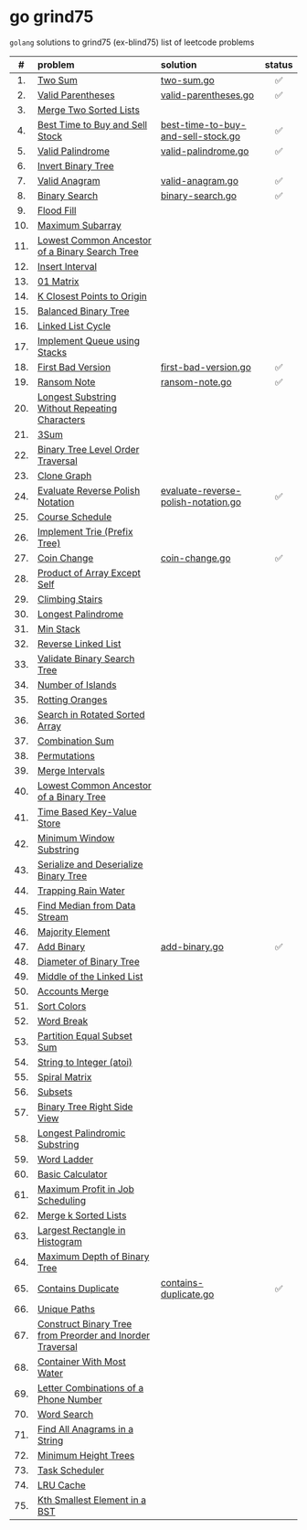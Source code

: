 # go grind75

`golang` solutions to grind75 (ex-blind75) list of leetcode problems

|  #  | problem                                                                                                                                              | solution                                                                                                                 | status |
| :-: | :--------------------------------------------------------------------------------------------------------------------------------------------------- | :----------------------------------------------------------------------------------------------------------------------- | :----: |
| 1.  | [Two Sum](https://leetcode.com/problems/two-sum/)                                                                                                    | [two-sum.go](https://github.com/shdq/go-grind75/blob/main/two-sum.go)                                                    |   ✅   |
| 2.  | [Valid Parentheses](https://leetcode.com/problems/valid-parentheses)                                                                                 | [valid-parentheses.go](https://github.com/shdq/go-grind75/blob/main/valid-parentheses.go)                                |   ✅   |
| 3.  | [Merge Two Sorted Lists](https://leetcode.com/problems/merge-two-sorted-lists)                                                                       |                                                                                                                          |        |
| 4.  | [Best Time to Buy and Sell Stock](https://leetcode.com/problems/best-time-to-buy-and-sell-stock)                                                     | [best-time-to-buy-and-sell-stock.go](https://github.com/shdq/go-grind75/blob/main/best-time-to-buy-and-sell-stock.go)    |   ✅   |
| 5.  | [Valid Palindrome](https://leetcode.com/problems/valid-palindrome)                                                                                   | [valid-palindrome.go](https://github.com/shdq/go-grind75/blob/main/valid-palindrome.go)                                  |   ✅   |
| 6.  | [Invert Binary Tree](https://leetcode.com/problems/invert-binary-tree)                                                                               |                                                                                                                          |        |
| 7.  | [Valid Anagram](https://leetcode.com/problems/valid-anagram)                                                                                         | [valid-anagram.go](https://github.com/shdq/go-grind75/blob/main/valid-anagram.go)                                        |   ✅   |
| 8.  | [Binary Search](https://leetcode.com/problems/binary-search)                                                                                         | [binary-search.go](https://github.com/shdq/go-grind75/blob/main/binary-search.go)                                        |   ✅   |
| 9.  | [Flood Fill](https://leetcode.com/problems/flood-fill)                                                                                               |                                                                                                                          |        |
| 10. | [Maximum Subarray](https://leetcode.com/problems/maximum-subarray)                                                                                   |                                                                                                                          |        |
| 11. | [Lowest Common Ancestor of a Binary Search Tree](https://leetcode.com/problems/lowest-common-ancestor-of-a-binary-search-tree)                       |                                                                                                                          |        |
| 12. | [Insert Interval](https://leetcode.com/problems/insert-interval)                                                                                     |                                                                                                                          |        |
| 13. | [01 Matrix](https://leetcode.com/problems/01-matrix)                                                                                                 |                                                                                                                          |        |
| 14. | [K Closest Points to Origin](https://leetcode.com/problems/k-closest-points-to-origin)                                                               |                                                                                                                          |        |
| 15. | [Balanced Binary Tree](https://leetcode.com/problems/balanced-binary-tree)                                                                           |                                                                                                                          |        |
| 16. | [Linked List Cycle](https://leetcode.com/problems/linked-list-cycle)                                                                                 |                                                                                                                          |        |
| 17. | [Implement Queue using Stacks](https://leetcode.com/problems/implement-queue-using-stacks)                                                           |                                                                                                                          |        |
| 18. | [First Bad Version](https://leetcode.com/problems/first-bad-version)                                                                                 | [first-bad-version.go](https://github.com/shdq/go-grind75/blob/main/first-bad-version.go)                                |   ✅   |
| 19. | [Ransom Note](https://leetcode.com/problems/ransom-note/)                                                                                            | [ransom-note.go](https://github.com/shdq/go-grind75/blob/main/ransom-note.go)                                            |   ✅   |
| 20. | [Longest Substring Without Repeating Characters](https://leetcode.com/problems/longest-substring-without-repeating-characters)                       |                                                                                                                          |        |
| 21. | [3Sum](https://leetcode.com/problems/3sum)                                                                                                           |                                                                                                                          |        |
| 22. | [Binary Tree Level Order Traversal](https://leetcode.com/problems/binary-tree-level-order-traversal)                                                 |                                                                                                                          |        |
| 23. | [Clone Graph](https://leetcode.com/problems/clone-graph)                                                                                             |                                                                                                                          |        |
| 24. | [Evaluate Reverse Polish Notation](https://leetcode.com/problems/evaluate-reverse-polish-notation)                                                   | [evaluate-reverse-polish-notation.go](https://github.com/shdq/go-grind75/blob/main/eevaluate-reverse-polish-notation.go) |   ✅   |
| 25. | [Course Schedule](https://leetcode.com/problems/course-schedule)                                                                                     |                                                                                                                          |        |
| 26. | [Implement Trie (Prefix Tree)](https://leetcode.com/problems/implement-trie-prefix-tree)                                                             |                                                                                                                          |        |
| 27. | [Coin Change](https://leetcode.com/problems/coin-change)                                                                                             | [coin-change.go](https://github.com/shdq/go-grind75/blob/main/coin-change.go)                                            |   ✅   |
| 28. | [Product of Array Except Self](https://leetcode.com/problems/product-of-array-except-self)                                                           |                                                                                                                          |        |
| 29. | [Climbing Stairs](https://leetcode.com/problems/climbing-stairs)                                                                                     |                                                                                                                          |        |
| 30. | [Longest Palindrome](https://leetcode.com/problems/longest-palindrome)                                                                               |                                                                                                                          |        |
| 31. | [Min Stack](https://leetcode.com/problems/min-stack)                                                                                                 |                                                                                                                          |        |
| 32. | [Reverse Linked List](https://leetcode.com/problems/reverse-linked-list)                                                                             |                                                                                                                          |        |
| 33. | [Validate Binary Search Tree](https://leetcode.com/problems/validate-binary-search-tree)                                                             |                                                                                                                          |        |
| 34. | [Number of Islands](https://leetcode.com/problems/number-of-islands)                                                                                 |                                                                                                                          |        |
| 35. | [Rotting Oranges](https://leetcode.com/problems/rotting-oranges)                                                                                     |                                                                                                                          |        |
| 36. | [Search in Rotated Sorted Array](https://leetcode.com/problems/search-in-rotated-sorted-array)                                                       |                                                                                                                          |        |
| 37. | [Combination Sum](https://leetcode.com/problems/combination-sum)                                                                                     |                                                                                                                          |        |
| 38. | [Permutations](https://leetcode.com/problems/permutations)                                                                                           |                                                                                                                          |        |
| 39. | [Merge Intervals](https://leetcode.com/problems/merge-intervals)                                                                                     |                                                                                                                          |        |
| 40. | [Lowest Common Ancestor of a Binary Tree](https://leetcode.com/problems/lowest-common-ancestor-of-a-binary-tree)                                     |                                                                                                                          |        |
| 41. | [Time Based Key-Value Store](https://leetcode.com/problems/time-based-key-value-store)                                                               |                                                                                                                          |        |
| 42. | [Minimum Window Substring](https://leetcode.com/problems/minimum-window-substring)                                                                   |                                                                                                                          |        |
| 43. | [Serialize and Deserialize Binary Tree](https://leetcode.com/problems/serialize-and-deserialize-binary-tree)                                         |                                                                                                                          |        |
| 44. | [Trapping Rain Water](https://leetcode.com/problems/trapping-rain-water)                                                                             |                                                                                                                          |        |
| 45. | [Find Median from Data Stream](https://leetcode.com/problems/find-median-from-data-stream)                                                           |                                                                                                                          |        |
| 46. | [Majority Element](https://leetcode.com/problems/majority-element)                                                                                   |                                                                                                                          |        |
| 47. | [Add Binary](https://leetcode.com/problems/add-binary)                                                                                               | [add-binary.go](https://github.com/shdq/go-grind75/blob/main/add-binary.go)                                              |   ✅   |
| 48. | [Diameter of Binary Tree](https://leetcode.com/problems/diameter-of-binary-tree)                                                                     |                                                                                                                          |        |
| 49. | [Middle of the Linked List](https://leetcode.com/problems/middle-of-the-linked-list)                                                                 |                                                                                                                          |        |
| 50. | [Accounts Merge](https://leetcode.com/problems/accounts-merge)                                                                                       |                                                                                                                          |        |
| 51. | [Sort Colors](https://leetcode.com/problems/sort-colors)                                                                                             |                                                                                                                          |        |
| 52. | [Word Break](https://leetcode.com/problems/word-break)                                                                                               |                                                                                                                          |        |
| 53. | [Partition Equal Subset Sum](https://leetcode.com/problems/partition-equal-subset-sum)                                                               |                                                                                                                          |        |
| 54. | [String to Integer (atoi)](https://leetcode.com/problems/string-to-integer-atoi)                                                                     |                                                                                                                          |        |
| 55. | [Spiral Matrix](https://leetcode.com/problems/spiral-matrix)                                                                                         |                                                                                                                          |        |
| 56. | [Subsets](https://leetcode.com/problems/subsets)                                                                                                     |                                                                                                                          |        |
| 57. | [Binary Tree Right Side View](https://leetcode.com/problems/binary-tree-right-side-view)                                                             |                                                                                                                          |        |
| 58. | [Longest Palindromic Substring](https://leetcode.com/problems/longest-palindromic-substring)                                                         |                                                                                                                          |        |
| 59. | [Word Ladder](https://leetcode.com/problems/word-ladder)                                                                                             |                                                                                                                          |        |
| 60. | [Basic Calculator](https://leetcode.com/problems/basic-calculator)                                                                                   |                                                                                                                          |        |
| 61. | [Maximum Profit in Job Scheduling](https://leetcode.com/problems/maximum-profit-in-job-scheduling)                                                   |                                                                                                                          |        |
| 62. | [Merge k Sorted Lists](https://leetcode.com/problems/merge-k-sorted-lists)                                                                           |                                                                                                                          |        |
| 63. | [Largest Rectangle in Histogram](https://leetcode.com/problems/largest-rectangle-in-histogram)                                                       |                                                                                                                          |        |
| 64. | [Maximum Depth of Binary Tree](https://leetcode.com/problems/maximum-depth-of-binary-tree)                                                           |                                                                                                                          |        |
| 65. | [Contains Duplicate](https://leetcode.com/problems/contains-duplicate)                                                                               | [contains-duplicate.go](https://github.com/shdq/go-grind75/blob/main/contains-duplicate.go)                              |   ✅   |
| 66. | [Unique Paths](https://leetcode.com/problems/unique-paths)                                                                                           |                                                                                                                          |        |
| 67. | [Construct Binary Tree from Preorder and Inorder Traversal](https://leetcode.com/problems/construct-binary-tree-from-preorder-and-inorder-traversal) |                                                                                                                          |        |
| 68. | [Container With Most Water](https://leetcode.com/problems/container-with-most-water)                                                                 |                                                                                                                          |        |
| 69. | [Letter Combinations of a Phone Number](https://leetcode.com/problems/letter-combinations-of-a-phone-number)                                         |                                                                                                                          |        |
| 70. | [Word Search](https://leetcode.com/problems/word-search)                                                                                             |                                                                                                                          |        |
| 71. | [Find All Anagrams in a String](https://leetcode.com/problems/find-all-anagrams-in-a-string)                                                         |                                                                                                                          |        |
| 72. | [Minimum Height Trees](https://leetcode.com/problems/minimum-height-trees)                                                                           |                                                                                                                          |        |
| 73. | [Task Scheduler](https://leetcode.com/problems/task-scheduler)                                                                                       |                                                                                                                          |        |
| 74. | [LRU Cache](https://leetcode.com/problems/lru-cache)                                                                                                 |                                                                                                                          |        |
| 75. | [Kth Smallest Element in a BST](https://leetcode.com/problems/kth-smallest-element-in-a-bst)                                                         |                                                                                                                          |        |
